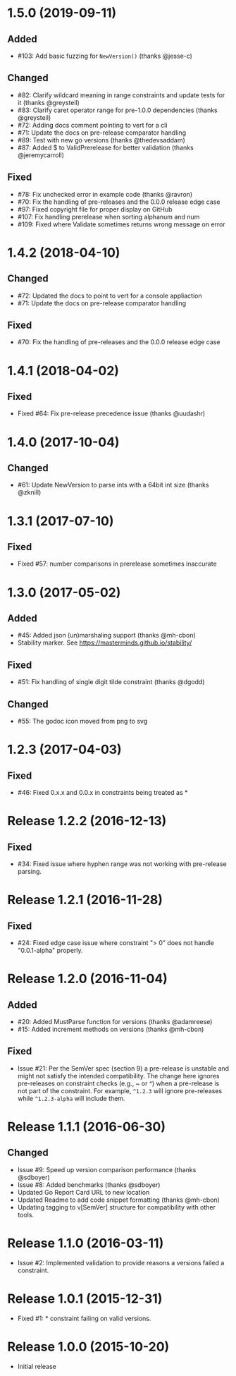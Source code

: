 # 1.5.0 (2019-09-11)

## Added

- #103: Add basic fuzzing for `NewVersion()` (thanks @jesse-c)

## Changed

- #82: Clarify wildcard meaning in range constraints and update tests for it
  (thanks @greysteil)
- #83: Clarify caret operator range for pre-1.0.0 dependencies (thanks
  @greysteil)
- #72: Adding docs comment pointing to vert for a cli
- #71: Update the docs on pre-release comparator handling
- #89: Test with new go versions (thanks @thedevsaddam)
- #87: Added \$ to ValidPrerelease for better validation (thanks @jeremycarroll)

## Fixed

- #78: Fix unchecked error in example code (thanks @ravron)
- #70: Fix the handling of pre-releases and the 0.0.0 release edge case
- #97: Fixed copyright file for proper display on GitHub
- #107: Fix handling prerelease when sorting alphanum and num
- #109: Fixed where Validate sometimes returns wrong message on error

# 1.4.2 (2018-04-10)

## Changed

- #72: Updated the docs to point to vert for a console appliaction
- #71: Update the docs on pre-release comparator handling

## Fixed

- #70: Fix the handling of pre-releases and the 0.0.0 release edge case

# 1.4.1 (2018-04-02)

## Fixed

- Fixed #64: Fix pre-release precedence issue (thanks @uudashr)

# 1.4.0 (2017-10-04)

## Changed

- #61: Update NewVersion to parse ints with a 64bit int size (thanks @zknill)

# 1.3.1 (2017-07-10)

## Fixed

- Fixed #57: number comparisons in prerelease sometimes inaccurate

# 1.3.0 (2017-05-02)

## Added

- #45: Added json (un)marshaling support (thanks @mh-cbon)
- Stability marker. See https://masterminds.github.io/stability/

## Fixed

- #51: Fix handling of single digit tilde constraint (thanks @dgodd)

## Changed

- #55: The godoc icon moved from png to svg

# 1.2.3 (2017-04-03)

## Fixed

- #46: Fixed 0.x.x and 0.0.x in constraints being treated as \*

# Release 1.2.2 (2016-12-13)

## Fixed

- #34: Fixed issue where hyphen range was not working with pre-release parsing.

# Release 1.2.1 (2016-11-28)

## Fixed

- #24: Fixed edge case issue where constraint "> 0" does not handle
  "0.0.1-alpha" properly.

# Release 1.2.0 (2016-11-04)

## Added

- #20: Added MustParse function for versions (thanks @adamreese)
- #15: Added increment methods on versions (thanks @mh-cbon)

## Fixed

- Issue #21: Per the SemVer spec (section 9) a pre-release is unstable and might
  not satisfy the intended compatibility. The change here ignores pre-releases
  on constraint checks (e.g., ~ or ^) when a pre-release is not part of the
  constraint. For example, `^1.2.3` will ignore pre-releases while
  `^1.2.3-alpha` will include them.

# Release 1.1.1 (2016-06-30)

## Changed

- Issue #9: Speed up version comparison performance (thanks @sdboyer)
- Issue #8: Added benchmarks (thanks @sdboyer)
- Updated Go Report Card URL to new location
- Updated Readme to add code snippet formatting (thanks @mh-cbon)
- Updating tagging to v[SemVer] structure for compatibility with other tools.

# Release 1.1.0 (2016-03-11)

- Issue #2: Implemented validation to provide reasons a versions failed a
  constraint.

# Release 1.0.1 (2015-12-31)

- Fixed #1: \* constraint failing on valid versions.

# Release 1.0.0 (2015-10-20)

- Initial release
